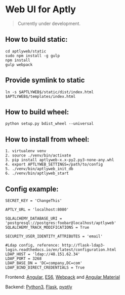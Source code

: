 # Web UI for Aptly

> Currently under development. 

## How to build static:
```
cd aptlyweb/static
sudo npm install -g gulp
npm install
gulp webpack
```

## Provide symlink to static
```
ln -s $APTLYWEB$/static/dist/index.html $APTLYWEB$/templates/index.html
```

## How to build wheel:
```
python setup.py bdist_wheel --universal
```

## How to install from wheel:
```
1. virtualenv venv
2. source ./venv/bin/activate
3. pip install aptlyweb-x.x-py2.py3-none-any.whl
4. export APTLYWEB_SETTINGS=/path/to/config
5. ./venv/bin/aptlyweb_init_db
6. ./venv/bin/aptlyweb_start
```

## Config example:
```
SECRET_KEY = 'ChangeThis'

APTLY_URL = 'localhost:8080'

SQLALCHEMY_DATABASE_URI = 'postgresql://postgres:foobar@localhost/aptlyweb'
SQLALCHEMY_TRACK_MODIFICATIONS = True

SECURITY_USER_IDENTITY_ATTRIBUTES = 'email'

#Ldap config, reference: http://flask-ldap3-login.readthedocs.io/en/latest/configuration.html
LDAP_HOST = 'ldap://48.151.62.34'
LDAP_PORT = 3268
LDAP_BASE_DN = 'DC=company,DC=com'
LDAP_BIND_DIRECT_CREDENTIALS = True
```

Frontend: [Angular](https://angularjs.org), [ES6](https://git.io/es6features), [Webpack](http://webpack.github.io/) 
and [Angular Material](material.angularjs.org) 

Backend: [Python3](https://www.python.org/), [Flask](http://flask.pocoo.org/), [pyptly](https://github.com/repelista/pyptly)

